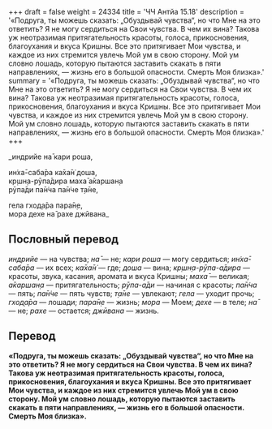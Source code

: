 +++
draft = false
weight = 24334
title = 'ЧЧ Антйа 15.18'
description = '«Подруга, ты можешь сказать: „Обуздывай чувства“, но что Мне на это ответить? Я не могу сердиться на Свои чувства. В чем их вина? Такова уж неотразимая притягательность красоты, голоса, прикосновения, благоухания и вкуса Кришны. Все это притягивает Мои чувства, и каждое из них стремится увлечь Мой ум в свою сторону. Мой ум словно лошадь, которую пытаются заставить скакать в пяти направлениях, — жизнь его в большой опасности. Смерть Моя близка».'
summary = '«Подруга, ты можешь сказать: „Обуздывай чувства“, но что Мне на это ответить? Я не могу сердиться на Свои чувства. В чем их вина? Такова уж неотразимая притягательность красоты, голоса, прикосновения, благоухания и вкуса Кришны. Все это притягивает Мои чувства, и каждое из них стремится увлечь Мой ум в свою сторону. Мой ум словно лошадь, которую пытаются заставить скакать в пяти направлениях, — жизнь его в большой опасности. Смерть Моя близка».'
+++

_индрийе на̄ кари роша,  
  
ин̇ха̄-саба̄ра ка̄ха̄н̇ доша,  
кр̣шн̣а-рӯпа̄дира маха̄ а̄каршан̣а  
рӯпа̄ди па̄н̇ча па̄н̇че т̣а̄не,  
  
гела гход̣а̄ра пара̄н̣е,  
мора дехе на̄ рахе джӣвана_

## Пословный перевод

_индрийе_ — на чувства; _на̄_ — не; _кари_ _роша_ — могу сердиться; _ин̇ха̄_\-_саба̄ра_ — их всех; _ка̄ха̄н̇_ — где; _доша_ — вина; _кр̣шн̣а_\-_рӯпа_\-_а̄дира_ — красоты, звука, касания, аромата и вкуса Кришны; _маха̄_ — великая; _а̄каршан̣а_ — притягательность; _рӯпа_\-_а̄ди_ — начиная с красоты; _па̄н̇ча_ — пять; _па̄н̇че_ — пять чувств; _т̣а̄не_ — увлекают; _гела_ — уходит прочь; _гход̣а̄ра_ — лошади; _пара̄н̣е_ — жизнь; _мора_ — Моем; _дехе_ — в теле; _на̄_ — не; _рахе_ — остается; _джӣвана_ — жизнь.

## Перевод

**«Подруга, ты можешь сказать: „Обуздывай чувства“, но что Мне на это ответить? Я не могу сердиться на Свои чувства. В чем их вина? Такова уж неотразимая притягательность красоты, голоса, прикосновения, благоухания и вкуса Кришны. Все это притягивает Мои чувства, и каждое из них стремится увлечь Мой ум в свою сторону. Мой ум словно лошадь, которую пытаются заставить скакать в пяти направлениях, — жизнь его в большой опасности. Смерть Моя близка».**
